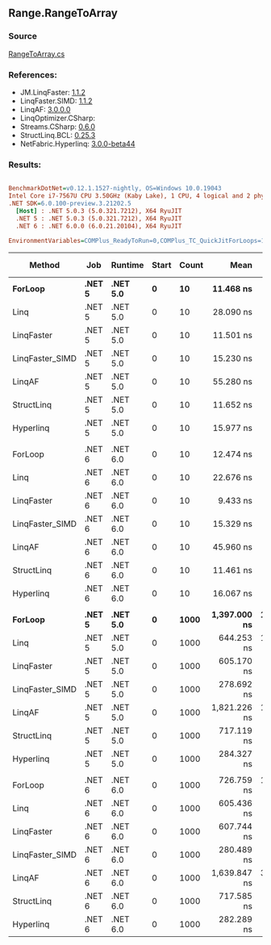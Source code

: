 ﻿## Range.RangeToArray

### Source
[RangeToArray.cs](../LinqBenchmarks/Range/RangeToArray.cs)

### References:
- JM.LinqFaster: [1.1.2](https://www.nuget.org/packages/JM.LinqFaster/1.1.2)
- LinqFaster.SIMD: [1.1.2](https://www.nuget.org/packages/LinqFaster.SIMD/1.0.3)
- LinqAF: [3.0.0.0](https://www.nuget.org/packages/LinqAF/3.0.0.0)
- LinqOptimizer.CSharp: [](https://www.nuget.org/packages/LinqOptimizer.CSharp/)
- Streams.CSharp: [0.6.0](https://www.nuget.org/packages/Streams.CSharp/0.6.0)
- StructLinq.BCL: [0.25.3](https://www.nuget.org/packages/StructLinq.BCL/0.25.3)
- NetFabric.Hyperlinq: [3.0.0-beta44](https://www.nuget.org/packages/NetFabric.Hyperlinq/3.0.0-beta44)

### Results:
``` ini

BenchmarkDotNet=v0.12.1.1527-nightly, OS=Windows 10.0.19043
Intel Core i7-7567U CPU 3.50GHz (Kaby Lake), 1 CPU, 4 logical and 2 physical cores
.NET SDK=6.0.100-preview.3.21202.5
  [Host] : .NET 5.0.3 (5.0.321.7212), X64 RyuJIT
  .NET 5 : .NET 5.0.3 (5.0.321.7212), X64 RyuJIT
  .NET 6 : .NET 6.0.0 (6.0.21.20104), X64 RyuJIT

EnvironmentVariables=COMPlus_ReadyToRun=0,COMPlus_TC_QuickJitForLoops=1,COMPlus_TieredPGO=1  

```
|          Method |    Job |  Runtime | Start | Count |         Mean |      Error |     StdDev |       Median | Ratio | RatioSD |  Gen 0 | Gen 1 | Gen 2 | Allocated |
|---------------- |------- |--------- |------ |------ |-------------:|-----------:|-----------:|-------------:|------:|--------:|-------:|------:|------:|----------:|
|         **ForLoop** | **.NET 5** | **.NET 5.0** |     **0** |    **10** |    **11.468 ns** |  **0.2788 ns** |  **0.2608 ns** |    **11.540 ns** |  **1.00** |    **0.00** | **0.0306** |     **-** |     **-** |      **64 B** |
|            Linq | .NET 5 | .NET 5.0 |     0 |    10 |    28.090 ns |  0.6489 ns |  1.1365 ns |    27.507 ns |  2.48 |    0.12 | 0.0497 |     - |     - |     104 B |
|      LinqFaster | .NET 5 | .NET 5.0 |     0 |    10 |    11.501 ns |  0.3266 ns |  0.3494 ns |    11.472 ns |  1.00 |    0.04 | 0.0306 |     - |     - |      64 B |
| LinqFaster_SIMD | .NET 5 | .NET 5.0 |     0 |    10 |    15.230 ns |  0.2347 ns |  0.2081 ns |    15.170 ns |  1.33 |    0.04 | 0.0306 |     - |     - |      64 B |
|          LinqAF | .NET 5 | .NET 5.0 |     0 |    10 |    55.280 ns |  0.2831 ns |  0.2648 ns |    55.210 ns |  4.82 |    0.12 | 0.0306 |     - |     - |      64 B |
|      StructLinq | .NET 5 | .NET 5.0 |     0 |    10 |    11.652 ns |  0.3150 ns |  0.3234 ns |    11.612 ns |  1.02 |    0.04 | 0.0306 |     - |     - |      64 B |
|       Hyperlinq | .NET 5 | .NET 5.0 |     0 |    10 |    15.977 ns |  0.2111 ns |  0.1871 ns |    16.005 ns |  1.39 |    0.04 | 0.0306 |     - |     - |      64 B |
|                 |        |          |       |       |              |            |            |              |       |         |        |       |       |           |
|         ForLoop | .NET 6 | .NET 6.0 |     0 |    10 |    12.474 ns |  0.1269 ns |  0.1059 ns |    12.475 ns |  1.00 |    0.00 | 0.0306 |     - |     - |      64 B |
|            Linq | .NET 6 | .NET 6.0 |     0 |    10 |    22.676 ns |  0.5411 ns |  0.5314 ns |    22.531 ns |  1.82 |    0.05 | 0.0497 |     - |     - |     104 B |
|      LinqFaster | .NET 6 | .NET 6.0 |     0 |    10 |     9.433 ns |  0.1338 ns |  0.1118 ns |     9.472 ns |  0.76 |    0.01 | 0.0306 |     - |     - |      64 B |
| LinqFaster_SIMD | .NET 6 | .NET 6.0 |     0 |    10 |    15.329 ns |  0.3648 ns |  0.5679 ns |    15.152 ns |  1.24 |    0.07 | 0.0306 |     - |     - |      64 B |
|          LinqAF | .NET 6 | .NET 6.0 |     0 |    10 |    45.960 ns |  0.2424 ns |  0.2268 ns |    45.940 ns |  3.68 |    0.03 | 0.0306 |     - |     - |      64 B |
|      StructLinq | .NET 6 | .NET 6.0 |     0 |    10 |    11.461 ns |  0.3230 ns |  0.3021 ns |    11.367 ns |  0.92 |    0.03 | 0.0306 |     - |     - |      64 B |
|       Hyperlinq | .NET 6 | .NET 6.0 |     0 |    10 |    16.067 ns |  0.2149 ns |  0.1794 ns |    16.086 ns |  1.29 |    0.02 | 0.0306 |     - |     - |      64 B |
|                 |        |          |       |       |              |            |            |              |       |         |        |       |       |           |
|         **ForLoop** | **.NET 5** | **.NET 5.0** |     **0** |  **1000** | **1,397.000 ns** | **15.2458 ns** | **13.5150 ns** | **1,394.323 ns** |  **1.00** |    **0.00** | **1.9226** |     **-** |     **-** |   **4,024 B** |
|            Linq | .NET 5 | .NET 5.0 |     0 |  1000 |   644.253 ns | 11.5573 ns | 10.8107 ns |   643.793 ns |  0.46 |    0.01 | 1.9417 |     - |     - |   4,064 B |
|      LinqFaster | .NET 5 | .NET 5.0 |     0 |  1000 |   605.170 ns |  3.8166 ns |  3.5700 ns |   604.752 ns |  0.43 |    0.01 | 1.9226 |     - |     - |   4,024 B |
| LinqFaster_SIMD | .NET 5 | .NET 5.0 |     0 |  1000 |   278.692 ns |  2.7204 ns |  2.5447 ns |   278.202 ns |  0.20 |    0.00 | 1.9226 |     - |     - |   4,024 B |
|          LinqAF | .NET 5 | .NET 5.0 |     0 |  1000 | 1,821.226 ns | 12.4785 ns | 11.6724 ns | 1,816.641 ns |  1.30 |    0.02 | 1.9226 |     - |     - |   4,024 B |
|      StructLinq | .NET 5 | .NET 5.0 |     0 |  1000 |   717.119 ns |  5.4424 ns |  4.5446 ns |   717.273 ns |  0.51 |    0.01 | 1.9226 |     - |     - |   4,024 B |
|       Hyperlinq | .NET 5 | .NET 5.0 |     0 |  1000 |   284.327 ns |  2.0635 ns |  1.9302 ns |   283.750 ns |  0.20 |    0.00 | 1.9226 |     - |     - |   4,024 B |
|                 |        |          |       |       |              |            |            |              |       |         |        |       |       |           |
|         ForLoop | .NET 6 | .NET 6.0 |     0 |  1000 |   726.759 ns | 11.0869 ns | 10.3707 ns |   727.603 ns |  1.00 |    0.00 | 1.9226 |     - |     - |   4,024 B |
|            Linq | .NET 6 | .NET 6.0 |     0 |  1000 |   605.436 ns |  8.1422 ns |  7.6162 ns |   607.674 ns |  0.83 |    0.01 | 1.9417 |     - |     - |   4,064 B |
|      LinqFaster | .NET 6 | .NET 6.0 |     0 |  1000 |   607.744 ns |  3.7126 ns |  3.4728 ns |   607.254 ns |  0.84 |    0.01 | 1.9226 |     - |     - |   4,024 B |
| LinqFaster_SIMD | .NET 6 | .NET 6.0 |     0 |  1000 |   280.489 ns |  4.8522 ns |  4.5388 ns |   281.625 ns |  0.39 |    0.01 | 1.9226 |     - |     - |   4,024 B |
|          LinqAF | .NET 6 | .NET 6.0 |     0 |  1000 | 1,639.847 ns | 31.7869 ns | 28.1783 ns | 1,627.723 ns |  2.25 |    0.04 | 1.9226 |     - |     - |   4,024 B |
|      StructLinq | .NET 6 | .NET 6.0 |     0 |  1000 |   717.585 ns |  6.3916 ns |  5.3373 ns |   718.042 ns |  0.98 |    0.01 | 1.9226 |     - |     - |   4,024 B |
|       Hyperlinq | .NET 6 | .NET 6.0 |     0 |  1000 |   282.289 ns |  5.6760 ns | 10.9358 ns |   280.526 ns |  0.39 |    0.01 | 1.9226 |     - |     - |   4,024 B |
